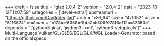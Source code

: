 +++
draft = false
title = "glad 2.0.4-2"
version = "2.0.4-2"
date = "2023-10-12T11:07:59"
categories = ['devel-extra']
upstreamurl = "https://github.com/Dav1dde/glad"
arch = "x86_64"
size = "471052"
usize = "6116674"
sha1sum = "c173acf6358bf8de2cb606f078f6af12ae87853c"
depends = "['python3-jinja', 'python3-lxml', 'python3-setuptools']"
+++
Multi-Language Vulkan/GL/GLES/EGL/GLX/WGL Loader-Generator based on the official specs